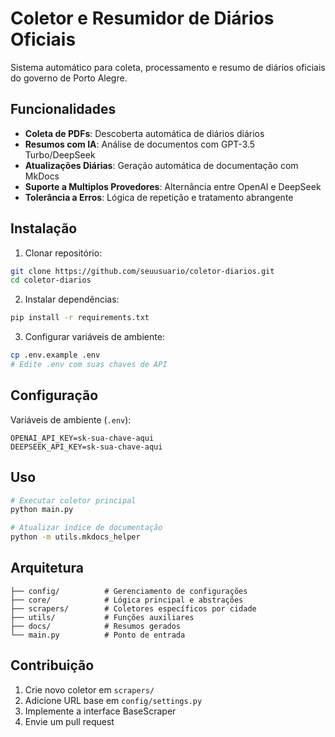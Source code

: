 # Coletor e Resumidor de Diários Oficiais

Sistema automático para coleta, processamento e resumo de diários oficiais do governo de Porto Alegre.

## Funcionalidades

- **Coleta de PDFs**: Descoberta automática de diários diários
- **Resumos com IA**: Análise de documentos com GPT-3.5 Turbo/DeepSeek
- **Atualizações Diárias**: Geração automática de documentação com MkDocs
- **Suporte a Multiplos Provedores**: Alternância entre OpenAI e DeepSeek
- **Tolerância a Erros**: Lógica de repetição e tratamento abrangente

## Instalação

1. Clonar repositório:
```bash
git clone https://github.com/seuusuario/coletor-diarios.git
cd coletor-diarios
```

2. Instalar dependências:
```bash
pip install -r requirements.txt
```

3. Configurar variáveis de ambiente:
```bash
cp .env.example .env
# Edite .env com suas chaves de API
```

## Configuração

Variáveis de ambiente (`.env`):
```env
OPENAI_API_KEY=sk-sua-chave-aqui
DEEPSEEK_API_KEY=sk-sua-chave-aqui
```

## Uso

```bash
# Executar coletor principal
python main.py

# Atualizar índice de documentação
python -m utils.mkdocs_helper
```

## Arquitetura

```
├── config/          # Gerenciamento de configurações
├── core/            # Lógica principal e abstrações
├── scrapers/        # Coletores específicos por cidade
├── utils/           # Funções auxiliares
├── docs/            # Resumos gerados
└── main.py          # Ponto de entrada
```

## Contribuição

1. Crie novo coletor em `scrapers/`
2. Adicione URL base em `config/settings.py`
3. Implemente a interface BaseScraper
4. Envie um pull request